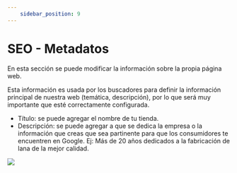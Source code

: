 ```yaml
---
    sidebar_position: 9
---
```


# SEO - Metadatos

En esta sección se puede modificar la información sobre la propia página web.

Esta información es usada por los buscadores para definir la información principal de nuestra web (temática, descripción), por lo que será muy importante que esté correctamente configurada.

- Título: se puede agregar el nombre de tu tienda.
- Descripción: se puede agregar a que se dedica la empresa o la información que creas que sea partinente para que los consumidores te encuentren en Google. Ej: Más de 20 años dedicados a la fabricación de lana de la mejor calidad.

![](/Fotos/Configuraciones/SEO-Metadatos1.png)